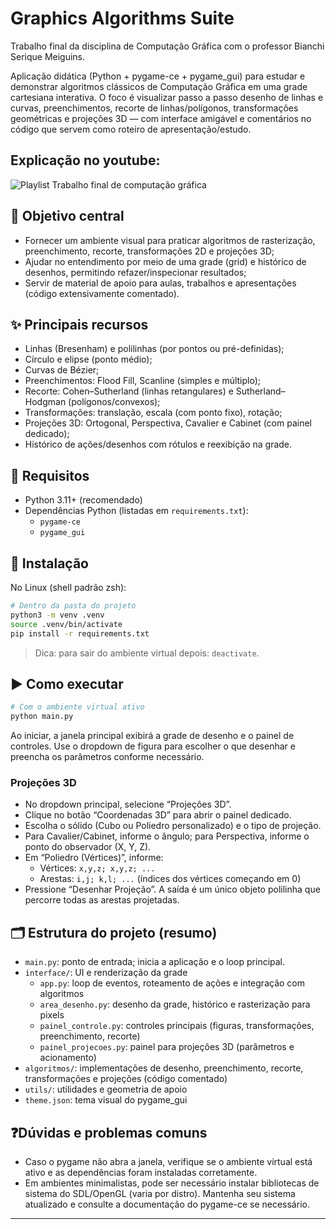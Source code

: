 # Graphics Algorithms Suite

Trabalho final da disciplina de Computação Gráfica com o professor Bianchi Serique Meiguins. 

Aplicação didática (Python + pygame-ce + pygame_gui) para estudar e demonstrar algoritmos clássicos de Computação Gráfica em uma grade cartesiana interativa. O foco é visualizar passo a passo desenho de linhas e curvas, preenchimentos, recorte de linhas/polígonos, transformações geométricas e projeções 3D — com interface amigável e comentários no código que servem como roteiro de apresentação/estudo.

## Explicação no youtube: 
![Playlist Trabalho final de computação gráfica](https://www.youtube.com/playlist?list=PLeUnahGUNxlTmsYc6Vz_gTyLftrJT5kj8) 

## 🎯 Objetivo central
- Fornecer um ambiente visual para praticar algoritmos de rasterização, preenchimento, recorte, transformações 2D e projeções 3D;
- Ajudar no entendimento por meio de uma grade (grid) e histórico de desenhos, permitindo refazer/inspecionar resultados;
- Servir de material de apoio para aulas, trabalhos e apresentações (código extensivamente comentado).

## ✨ Principais recursos
- Linhas (Bresenham) e polilinhas (por pontos ou pré-definidas);
- Círculo e elipse (ponto médio);
- Curvas de Bézier;
- Preenchimentos: Flood Fill, Scanline (simples e múltiplo);
- Recorte: Cohen–Sutherland (linhas retangulares) e Sutherland–Hodgman (polígonos/convexos);
- Transformações: translação, escala (com ponto fixo), rotação;
- Projeções 3D: Ortogonal, Perspectiva, Cavalier e Cabinet (com painel dedicado);
- Histórico de ações/desenhos com rótulos e reexibição na grade.

## 🔧 Requisitos
- Python 3.11+ (recomendado)
- Dependências Python (listadas em `requirements.txt`):
  - `pygame-ce`
  - `pygame_gui`

## 🚀 Instalação
No Linux (shell padrão zsh):

```sh
# Dentro da pasta do projeto
python3 -m venv .venv
source .venv/bin/activate
pip install -r requirements.txt
```

> Dica: para sair do ambiente virtual depois: `deactivate`.

## ▶️ Como executar

```sh
# Com o ambiente virtual ativo
python main.py
```

Ao iniciar, a janela principal exibirá a grade de desenho e o painel de controles. Use o dropdown de figura para escolher o que desenhar e preencha os parâmetros conforme necessário.

### Projeções 3D
- No dropdown principal, selecione “Projeções 3D”.
- Clique no botão “Coordenadas 3D” para abrir o painel dedicado.
- Escolha o sólido (Cubo ou Poliedro personalizado) e o tipo de projeção.
- Para Cavalier/Cabinet, informe o ângulo; para Perspectiva, informe o ponto do observador (X, Y, Z).
- Em “Poliedro (Vértices)”, informe:
  - Vértices: `x,y,z; x,y,z; ...`
  - Arestas: `i,j; k,l; ...` (índices dos vértices começando em 0)
- Pressione “Desenhar Projeção”. A saída é um único objeto polilinha que percorre todas as arestas projetadas.

## 🗂️ Estrutura do projeto (resumo)
- `main.py`: ponto de entrada; inicia a aplicação e o loop principal.
- `interface/`: UI e renderização da grade
  - `app.py`: loop de eventos, roteamento de ações e integração com algoritmos
  - `area_desenho.py`: desenho da grade, histórico e rasterização para pixels
  - `painel_controle.py`: controles principais (figuras, transformações, preenchimento, recorte)
  - `painel_projecoes.py`: painel para projeções 3D (parâmetros e acionamento)
- `algoritmos/`: implementações de desenho, preenchimento, recorte, transformações e projeções (código comentado)
- `utils/`: utilidades e geometria de apoio
- `theme.json`: tema visual do pygame_gui

## ❓Dúvidas e problemas comuns
- Caso o pygame não abra a janela, verifique se o ambiente virtual está ativo e as dependências foram instaladas corretamente.
- Em ambientes minimalistas, pode ser necessário instalar bibliotecas de sistema do SDL/OpenGL (varia por distro). Mantenha seu sistema atualizado e consulte a documentação do pygame-ce se necessário.

---

